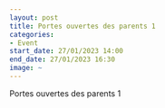 ```yaml
---
layout: post
title: Portes ouvertes des parents 1
categories:
- Event
start_date: 27/01/2023 14:00
end_date: 27/01/2023 16:30
image: ~
---
```


Portes ouvertes des parents 1

